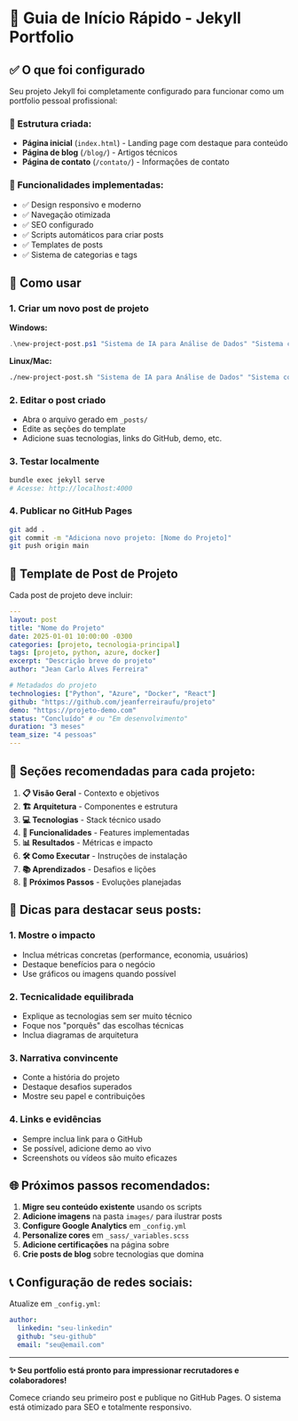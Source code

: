 # 🚀 Guia de Início Rápido - Jekyll Portfolio

## ✅ O que foi configurado

Seu projeto Jekyll foi completamente configurado para funcionar como um portfolio pessoal profissional:

### 📁 Estrutura criada:
- **Página inicial** (`index.html`) - Landing page com destaque para conteúdo
- **Página de blog** (`/blog/`) - Artigos técnicos
- **Página de contato** (`/contato/`) - Informações de contato

### 🔧 Funcionalidades implementadas:
- ✅ Design responsivo e moderno
- ✅ Navegação otimizada
- ✅ SEO configurado
- ✅ Scripts automáticos para criar posts
- ✅ Templates de posts
- ✅ Sistema de categorias e tags

## 🎯 Como usar

### 1. Criar um novo post de projeto

**Windows:**
```powershell
.\new-project-post.ps1 "Sistema de IA para Análise de Dados" "Sistema completo usando Python e Azure ML"
```

**Linux/Mac:**
```bash
./new-project-post.sh "Sistema de IA para Análise de Dados" "Sistema completo usando Python e Azure ML"
```

### 2. Editar o post criado
- Abra o arquivo gerado em `_posts/`
- Edite as seções do template
- Adicione suas tecnologias, links do GitHub, demo, etc.

### 3. Testar localmente
```bash
bundle exec jekyll serve
# Acesse: http://localhost:4000
```

### 4. Publicar no GitHub Pages
```bash
git add .
git commit -m "Adiciona novo projeto: [Nome do Projeto]"
git push origin main
```

## 📝 Template de Post de Projeto

Cada post de projeto deve incluir:

```yaml
---
layout: post
title: "Nome do Projeto"
date: 2025-01-01 10:00:00 -0300
categories: [projeto, tecnologia-principal]
tags: [projeto, python, azure, docker]
excerpt: "Descrição breve do projeto"
author: "Jean Carlo Alves Ferreira"

# Metadados do projeto
technologies: ["Python", "Azure", "Docker", "React"]
github: "https://github.com/jeanferreiraufu/projeto"
demo: "https://projeto-demo.com"
status: "Concluído" # ou "Em desenvolvimento"
duration: "3 meses"
team_size: "4 pessoas"
---
```

## 🎨 Seções recomendadas para cada projeto:

1. **📋 Visão Geral** - Contexto e objetivos
2. **🏗️ Arquitetura** - Componentes e estrutura
3. **💻 Tecnologias** - Stack técnico usado
4. **🚀 Funcionalidades** - Features implementadas
5. **📊 Resultados** - Métricas e impacto
6. **🛠️ Como Executar** - Instruções de instalação
7. **📚 Aprendizados** - Desafios e lições
8. **🔄 Próximos Passos** - Evoluções planejadas

## 🎯 Dicas para destacar seus posts:

### 1. **Mostre o impacto**
- Inclua métricas concretas (performance, economia, usuários)
- Destaque benefícios para o negócio
- Use gráficos ou imagens quando possível

### 2. **Tecnicalidade equilibrada**
- Explique as tecnologias sem ser muito técnico
- Foque nos "porquês" das escolhas técnicas
- Inclua diagramas de arquitetura

### 3. **Narrativa convincente**
- Conte a história do projeto
- Destaque desafios superados
- Mostre seu papel e contribuições

### 4. **Links e evidências**
- Sempre inclua link para o GitHub
- Se possível, adicione demo ao vivo
- Screenshots ou vídeos são muito eficazes

## 🌐 Próximos passos recomendados:

1. **Migre seu conteúdo existente** usando os scripts
2. **Adicione imagens** na pasta `images/` para ilustrar posts
3. **Configure Google Analytics** em `_config.yml`
4. **Personalize cores** em `_sass/_variables.scss`
5. **Adicione certificações** na página sobre
6. **Crie posts de blog** sobre tecnologias que domina

## 📞 Configuração de redes sociais:

Atualize em `_config.yml`:
```yaml
author:
  linkedin: "seu-linkedin"
  github: "seu-github"
  email: "seu@email.com"
```

---

**✨ Seu portfolio está pronto para impressionar recrutadores e colaboradores!**

Comece criando seu primeiro post e publique no GitHub Pages. O sistema está otimizado para SEO e totalmente responsivo.
